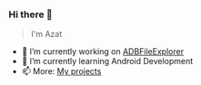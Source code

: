 ### Hi there 👋
> I'm Azat
- 🔭 I’m currently working on <a href="https://github.com/Aldeshov/ADBFileExplorer">ADBFileExplorer</a>
- 🌱 I’m currently learning Android Development
- 📫 More: <a href="https://aprojects.me">My projects</a>

